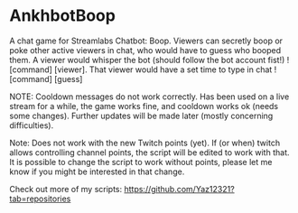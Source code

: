 # AnkhbotBoop
A chat game for Streamlabs Chatbot: Boop. Viewers can secretly boop or poke other active viewers in chat, who would have to guess who booped them. 
A viewer would whisper the bot (should follow the bot account fist!) ![command] [viewer]. That viewer would have a set time to type in chat ![command] [guess] 


NOTE: Cooldown messages do not work correctly. Has been used on a live stream for a while, the game works fine, and cooldown works ok (needs some changes). Further updates will be made later (mostly concerning difficulties).

Note: Does not work with the new Twitch points (yet). If (or when) twitch allows controlling channel points, the script will be edited to work with that. It is possible to change the script to work without points, please let me know if you might be interested in that change.

Check out more of my scripts: https://github.com/Yaz12321?tab=repositories
